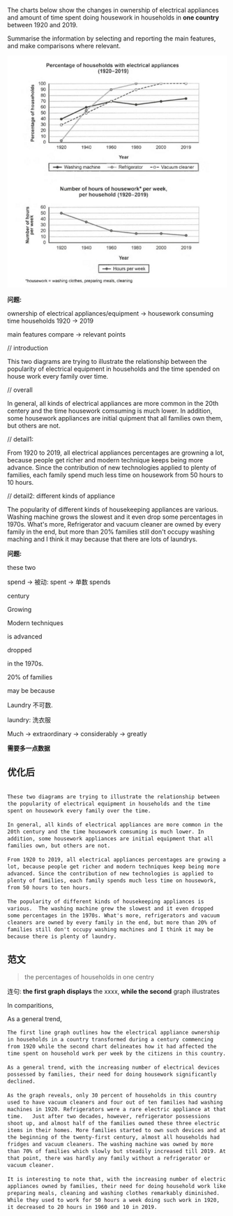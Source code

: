 The charts below show the changes in ownership of electrical appliances and amount of time spent doing housework in households in **one country** between 1920 and 2019. 

Summarise the information by selecting and reporting the main features, and make comparisons where relevant. 

![img](0131-C16T1-.assets/1654774867412.png)

**问题:**

ownership of electrical appliances/equipment -> housework consuming time 
households 1920 -> 2019

main features
compare -> relevant points



// introduction

This two diagrams are trying to illustrate the relationship between the popularity of electrical equipment in households and the time spended on house work every family over time.

// overall

In general, all kinds of electrical appliances are more common in the 20th centery and the time housework comsuming is much lower. In addition, some housework appliances are initial quipment that all families own them, but others are not.

// detail1: 

From 1920 to 2019, all electrical appliances percentages are growning a lot, because people get richer and modern technique keeps being more advance. Since the contribution of new technologies applied to plenty of families, each family spend much less time on housework from 50 hours to 10 hours.

// detail2: different kinds of appliance

The popularity of different kinds of housekeeping appliances are various. Washing machine grows the slowest and it even drop some percentages in 1970s. What's more, Refrigerator and vacuum cleaner are owned by every family in the end, but more than 20% families still don't occupy washing maching and I think it may because that there are lots of laundrys.



**问题:**

these two

spend -> 被动: spent -> 单数 spends

century

Growing 

Modern techniques

is advanced

dropped

in the 1970s.

 20% of families

may be because

Laundry 不可数.



laundry: 洗衣服

Much -> extraordinary -> considerably -> greatly



**需要多一点数据**

## 优化后

```text

These two diagrams are trying to illustrate the relationship between the popularity of electrical equipment in households and the time spent on housework every family over the time.

In general, all kinds of electrical appliances are more common in the 20th century and the time housework comsuming is much lower. In addition, some housework appliances are initial equipment that all families own, but others are not.

From 1920 to 2019, all electrical appliances percentages are growing a lot, because people get richer and modern techniques keep being more advanced. Since the contribution of new technologies is applied to plenty of families, each family spends much less time on housework, from 50 hours to ten hours.

The popularity of different kinds of housekeeping appliances is various.  The washing machine grew the slowest and it even dropped some percentages in the 1970s. What's more, refrigerators and vacuum cleaners are owned by every family in the end, but more than 20% of families still don't occupy washing machines and I think it may be because there is plenty of laundry.
```



## 范文

> the percentages of households in one centry

连句: **the first graph displays** the xxxx, **while the second** graph illustrates

In comparitions,

As a general trend, 

```text
The first line graph outlines how the electrical appliance ownership in households in a country transformed during a century commencing from 1920 while the second chart delineates how it had affected the time spent on household work per week by the citizens in this country.

As a general trend, with the increasing number of electrical devices possessed by families, their need for doing housework significantly declined.

As the graph reveals, only 30 percent of households in this country used to have vacuum cleaners and four out of ten families had washing machines in 1920. Refrigerators were a rare electric appliance at that time.   Just after two decades, however, refrigerator possessions shoot up, and almost half of the families owned these three electric items in their homes. More families started to own such devices and at the beginning of the twenty-first century, almost all households had fridges and vacuum cleaners. The washing machine was owned by more than 70% of families which slowly but steadily increased till 2019. At that point, there was hardly any family without a refrigerator or vacuum cleaner.

It is interesting to note that, with the increasing number of electric appliances owned by families, their need for doing household work like preparing meals, cleaning and washing clothes remarkably diminished. While they used to work for 50 hours a week doing such work in 1920, it decreased to 20 hours in 1960 and 10 in 2019.

```







